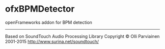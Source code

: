 # ofxBPMDetector
openFrameworks addon for BPM detection

------------

Based on SoundTouch Audio Processing Library
Copyright © Olli Parviainen 2001-2015
http://www.surina.net/soundtouch/
